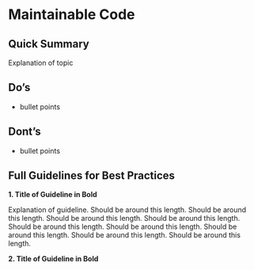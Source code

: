 # Maintainable Code

## Quick Summary

Explanation of topic

## Do’s
- bullet points

## Dont’s
- bullet points

## Full Guidelines for Best Practices

**1. Title of Guideline in Bold**

Explanation of guideline. Should be around this length. Should be around this length. Should be around this length. Should be around this length. Should be around this length. Should be around this length. Should be around this length. Should be around this length. Should be around this length.

**2. Title of Guideline in Bold**